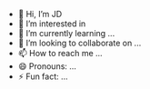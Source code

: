 - 👋 Hi, I’m JD 
- 👀 I’m interested in 
- 🌱 I’m currently learning ...
- 💞️ I’m looking to collaborate on ...
- 📫 How to reach me ...
- 😄 Pronouns: ...
- ⚡ Fun fact: ...

<!---
JD008coding/JD008coding is a ✨ special ✨ repository because its `README.md` (this file) appears on your GitHub profile.
You can click the Preview link to take a look at your changes.
--->
